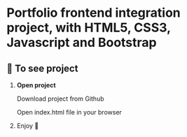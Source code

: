 # Portfolio frontend integration project, with HTML5, CSS3, Javascript and Bootstrap

## 🚀 To see project

1.  **Open project**

    Download project from Github

    Open index.html file in your browser

1. Enjoy 🚀


